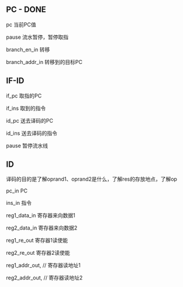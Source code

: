 ## PC - DONE

pc 当前PC值

pause 流水暂停，暂停取指

branch_en_in 转移

branch_addr_in 转移到的目标PC

## IF-ID

if_pc 取指的PC

if_ins 取到的指令

id_pc 送去译码的PC

id_ins 送去译码的指令

pause 暂停流水线

## ID

译码的目的是了解oprand1、oprand2是什么，了解res的存放地点，了解op

pc_in PC

ins_in 指令

reg1_data_in 寄存器来向数据1

reg2_data_in 寄存器来向数据2

reg1_re_out 寄存器1读使能

reg2_re_out 寄存器2读使能

reg1_addr_out, // 寄存器读地址1

reg2_addr_out, // 寄存器读地址2
